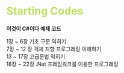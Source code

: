 <h1 style="color: #BCE55C">Starting Codes</h1>

**이것이 C#이다 예제 코드**

1장 ~ 6장 기초 구문 익히기  
7장 ~ 12 장 객체 지향 프로그래밍 이해하기  
13 ~ 17장 고급문법 익히기  
18장 ~ 22장 .Net 프레임워크를 이용한 프로그래밍  

